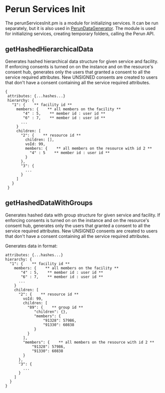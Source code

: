 # Perun Services Init

The perunServicesInit.pm is a module for initializing services. It can be run separately, but it is also used in
[PerunDataGenerator](../modules/PerunDataGenerator.md). The module is used for initializing services, creating temporary
folders, calling the Perun API.

## getHashedHierarchicalData

Generates hashed hierarchical data structure for given service and facility.
If enforcing consents is turned on on the instance and on the resource's consent hub,
generates only the users that granted a consent to all the service required attributes.
New UNSIGNED consents are created to users that don't have a consent containing all the
service required attributes.

```jsonc
{
 attributes: {...hashes...}
 hierarchy: {
   "1": {    ** facility id **
     members: {    ** all members on the facility **
        "4" : 5,    ** member id : user id **
        "6" : 7,    ** member id : user id **
       ...
     }
     children: [
       "2": {    ** resource id **
         children: [],
         voId: 99,
         members: {    ** all members on the resource with id 2 **
           "4" : 5    ** member id : user id **
         }
       },
       "3": {
         ...
       }
     ]
   }
 }
```

## getHashedDataWithGroups

Generates hashed data with group structure for given service and facility.
If enforcing consents is turned on on the instance and on the resource's consent hub,
generates only the users that granted a consent to all the service required attributes.
New UNSIGNED consents are created to users that don't have a consent containing all the
service required attributes.

Generates data in format:

 ```jsonc
 attributes: {...hashes...}
 hierarchy: {
   "1": {    ** facility id **
     members: {    ** all members on the facility **
        "4" : 5,    ** member id : user id **
        "6" : 7,    ** member id : user id **
       ...
     }
     children: [
       "2": {    ** resource id **
         voId: 99,
         children: [
           "89": {    ** group id **
              "children": {},
              "members": {
                  "91328": 57986,
                  "91330": 60838
              }
           }
         ],
         "members": {    ** all members on the resource with id 2 **
             "91328": 57986,
             "91330": 60838
         }
       },
       "3": {
         ...
       }
     ]
   }
 }
 ```